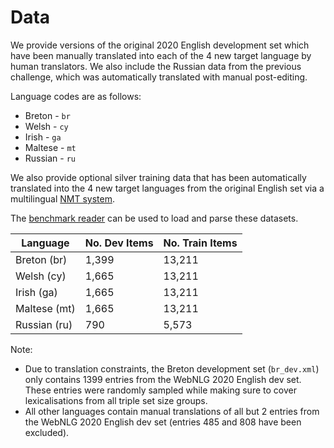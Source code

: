 # Data

We provide versions of the original 2020 English development set which have been manually translated into each of the 4 new target language by human translators. We also include the Russian data from the previous challenge, which was automatically translated with manual post-editing.

Language codes are as follows:
* Breton - `br`
* Welsh - `cy`
* Irish - `ga`
* Maltese - `mt`
* Russian - `ru`

We also provide optional silver training data that has been automatically translated into the 4 new target languages from the original English set via a multilingual [NMT system](https://github.com/bzhangGo/zero/tree/master/docs/multilingual_laln_lalt).

The [benchmark reader](../utils) can be used to load and parse these datasets.

| Language     | No. Dev Items | No. Train Items |
|--------------|---------------|-----------------|
| Breton (br)  | 1,399         | 13,211          |
| Welsh (cy)   | 1,665         | 13,211          |
| Irish (ga)   | 1,665         | 13,211          |
| Maltese (mt) | 1,665         | 13,211          |
| Russian (ru) | 790           | 5,573           |

Note:
* Due to translation constraints, the Breton development set (`br_dev.xml`) only contains 1399 entries from the WebNLG 2020 English dev set. These entries were randomly sampled while making sure to cover lexicalisations from all triple set size groups.
* All other languages contain manual translations of all but 2 entries from the WebNLG 2020 English dev set (entries 485 and 808 have been excluded).
